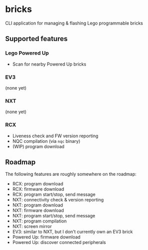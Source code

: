 # bricks
CLI application for managing & flashing Lego programmable bricks

## Supported features
### Lego Powered Up
* Scan for nearby Powered Up bricks

### EV3
(none yet)

### NXT
(none yet)

### RCX
* Liveness check and FW version reporting
* NQC compilation (via `nqc` binary)
* (WIP) program download

## Roadmap
The following features are roughly somewhere on the roadmap:
* RCX: program download
* RCX: firmware download
* RCX: program start/stop, send message
* NXT: connectivity check & version reporting
* NXT: program download
* NXT: firmware download
* NXT: program start/stop, send message
* NXT: program compilation
* NXT: screen mirror
* EV3: similar to NXT, but I don't currently own an EV3 brick
* Powered Up: firmware download
* Powered Up: discover connected peripherals
